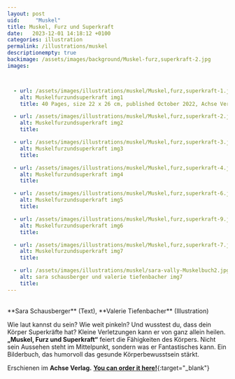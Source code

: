 ```yaml
---
layout: post
uid:     "Muskel"
title: Muskel, Furz und Superkraft
date:   2023-12-01 14:18:12 +0100
categories: illustration
permalink: /illustrations/muskel
descriptionempty: true
backimage: /assets/images/background/Muskel-furz,superkraft-2.jpg
images:



  - url: /assets/images/illustrations/muskel/Muskel,furz,superkraft-1.jpg
    alt: Muskelfurzundsuperkraft img1
    title: 40 Pages, size 22 x 26 cm, published October 2022, Achse Verlag

  - url: /assets/images/illustrations/muskel/Muskel,furz,superkraft-2.jpg
    alt: Muskelfurzundsuperkraft img2
    title:

  - url: /assets/images/illustrations/muskel/Muskel,furz,superkraft-3.jpg
    alt: Muskelfurzundsuperkraft img3
    title:

  - url: /assets/images/illustrations/muskel/Muskel,furz,superkraft-4.jpg
    alt: Muskelfurzundsuperkraft img4
    title:

  - url: /assets/images/illustrations/muskel/Muskel,furz,superkraft-6.jpg
    alt: Muskelfurzundsuperkraft img5
    title:

  - url: /assets/images/illustrations/muskel/Muskel,furz,superkraft-9.jpg
    alt: Muskelfurzundsuperkraft img6
    title:

  - url: /assets/images/illustrations/muskel/Muskel,furz,superkraft-7.jpg
    alt: Muskelfurzundsuperkraft img7
    title:

  - url: /assets/images/illustrations/muskel/sara-vally-Muskelbuch2.jpg
    alt: sara schausberger und valerie tiefenbacher img7
    title:
---
```

<br>
**Sara Schausberger** (Text), **Valerie Tiefenbacher** (Illustration)

Wie laut kannst du sein? Wie weit pinkeln? Und wusstest du, dass dein Körper Superkräfte hat? Kleine Verletzungen kann er von ganz allein heilen.
<br> **„Muskel, Furz und Superkraft“** feiert die Fähigkeiten des Körpers. Nicht sein Aussehen steht im Mittelpunkt, sondern was er Fantastisches kann. Ein Bilderbuch, das humorvoll das gesunde Körperbewusstsein stärkt.

Erschienen im **Achse Verlag.** [**You can order it here!**](https://www.achseverlag.com/muskel-furz-und-superkraft/){:target="_blank"}
<br>
<br>
